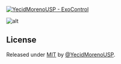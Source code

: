 <!-- https://shields.io/category/social -->

[![YecidMorenoUSP - ExoControl](https://img.shields.io/static/v1?label=YecidMorenoUSP&message=MY_LIBS&color=blue&logo=github)](https://github.com/YecidMorenoUSP/MY_LIBS)

![alt](https://img.shields.io/github/license/YecidMorenoUSP/MY_LIBS?color=blue)

## License

Released under [MIT](/LICENSE) by [@YecidMorenoUSP](https://github.com/YecidMorenoUSP).
  

